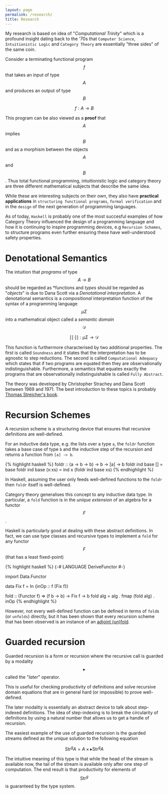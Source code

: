 ```yaml
---
layout: page
permalink: /research/
title: Research
---
```


My research is based on idea of "*Computational Trinity*" which is a profound insight dating back to the '70s that `Computer Science`, `Intuitionistic Logic` and `Category Theory`  are essentially "three sides" of the same coin.

Consider a terminating functional program $$f$$ that takes an input of type $$A$$ and produces an output of type $$B$$

$$f : A \to B$$ 

This program can be also viewed as a **proof** that $$A$$ implies $$B$$ and as a morphism between the objects $$A$$ and $$B$$. Thus total functional programming, intuitionistic logic and category theory 
are three different mathematical subjects that describe the same idea. 

While these are interesting subjects on their own, they also have **practical applications** in `structuring functional programs`, `formal verification` and in the `design` of the next generation of programming languages.

As of today, `Haskell` is probably one of the most succesful examples of how Category Theory influenced the design of a programming language and how it is continuing to inspire programming devices, e.g `Recursion Schemes`, to structure programs even further ensuring these have well-understood safety properties.

# Denotational Semantics
The intuition that *programs* of type $$A \to B$$ should be regarded as *functions and *types* should be regarded as "*objects*" is due to Dana Scott via a *Denotational interpretation*.
A denotational semantics is a *compositional* interpretation function of the syntax of a programming language $$\mu \Sigma$$ into a mathematical object called a *semantic domain* $$\mathcal{D}$$ 

$$[\![\cdot ]\!] : \mu \Sigma \to \mathcal{D}$$

This function is furthermore characterised by two additional properties. The first is called `Soundness` and it states that the interpretation has to be agnostic to step reductions. The second is called `Computational Adequacy`  which states that if two programs are equated then they are observationally indistinguishable. Furthermore, a semantics that equates exactly the programs that are observationally indistinguishable is called `Fully Abstract`. 

The theory was developed by Christopher Strachey and Dana Scott between 1969 and 1971. The best introduction to these topics is probably [Thomas Streicher's book](https://www.amazon.co.uk/Domain-Theoretic-Foundations-Functional-Programming-Streicher/dp/9812701427).


# Recursion Schemes 
A recursion scheme is a structuring device that ensures that recursive definitions are well-defined. 

For an inductive data type, e.g. the lists over a type `a`, the `foldr` function takes a base case of type `b` 
and the inductive step of the recursion and returns a function from `[a] -> b`. 

{% highlight haskell %}
foldr :: (a -> b -> b) -> b -> [a] -> b
foldr ind base []     = base
foldr ind base (x:xs) = ind x (foldr ind base xs) 
{% endhighlight %}

In Haskell, assuming the user only feeds well-defined functions to the `foldr` then `foldr` itself is well-defined.

Category theory generalises this concept to any inductive data type.
In particular, a `fold` function is in the *unique extension* of an algebra for a functor $$F$$ .

Haskell is particularly good at dealing with these abstract definitions. In fact, we can use type classes and recursive types to implement a `fold` for any functor $$F$$ (that has a least fixed-point)

{% highlight haskell %}
{-# LANGUAGE DeriveFunctor #-}

import Data.Functor

data Fix f = In {inOp :: f (Fix f)}

fold :: (Functor f) => (f b -> b) -> Fix f -> b
fold alg = alg . fmap (fold alg) . inOp
{% endhighlight %}

However, not every well-defined function can be defined in terms 
of `fold`s (or `unfolds`) directly, but it has been shown that every recursion 
scheme that has been observed is an instance of an [adjoint (un)fold](https://research-information.bris.ac.uk/ws/portalfiles/portal/65842535/Nicolas_Wu_Unifying_Structured_Recursion_Schemes.pdf). 

# Guarded recursion 
Guarded recursion is a form or recursion where the recursive call is guarded by a 
modality $$\blacktriangleright$$ called the "*later*" operator. 

This is useful for checking productivity of definitions and solve recursive domain 
equations that are in general hard (or impossible) to prove well-defined. 

The later modality is essentially an abstract device to talk about step-indexed definitions. The idea of step-indexing is to break the circularity of definitions by using a natural number that allows us to get a handle of recursion. 

The easiest example of the use of guarded recursion is the guarded streams defined as the *unique* solution to the following equation

$$ \text{Str}^{g} A = A \times \blacktriangleright \text{Str}^{g} A$$

The intuitive meaning of this type is that while the head of the stream is available now, 
the tail of the stream is available only after one step of computation. 
The end result is that productivity for elements of $$\text{Str}^{g}$$ is guaranteed by the type system. 
